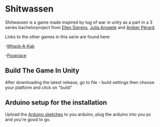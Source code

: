 # Shitwassen
Shitwassen is a game made inspired by tug of war in unity as a part in a 3 series bachelorproject from [Ellen Sierens](https://www.sierensellen.be/ "Ellen Sierens Portfolio"), [Julia Anseele](https://juliaanseele.myportfolio.com/ "Julia Anseele Protfolio") and [Amber Pérard](http://amberperard-devine.be/ "Amber Perard Portfolio"). 

Links to the other games in this serie are found here:

-[Whack-A-Kak](https://github.com/Moongirl1207/Whack-A-Kak)

-[Pooprace](https://github.com/Moongirl1207/Pooprace)

## Build The Game In Unity
After downloading the latest release, go to file -  build settings then choose your platform and click on "build"


## Arduino setup for the installation
Upload the [Arduino sketches](https://github.com/Moongirl1207/Shitwassen/tree/master/arduino) to you arduino, plug the arduino into you pc and you're good to go.
